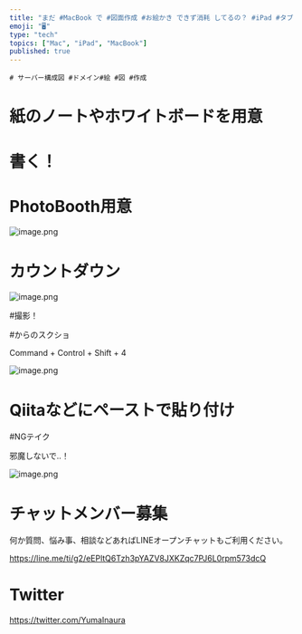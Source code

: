 ```yaml
---
title: "まだ #MacBook で #図面作成 #お絵かき できず消耗 してるの？ #iPad #タブレット より #紙 #ホワイトボード と #ペ"
emoji: "🖥"
type: "tech"
topics: ["Mac", "iPad", "MacBook"]
published: true
---
```


```
# サーバー構成図 #ドメイン#絵 #図 #作成
```

# 紙のノートやホワイトボードを用意

# 書く！

# PhotoBooth用意

![image.png](https://qiita-image-store.s3.amazonaws.com/0/89618/723df975-e44f-d45e-34b6-0468ed1718b9.png)

# カウントダウン

![image.png](https://qiita-image-store.s3.amazonaws.com/0/89618/54387537-5196-a33f-9b41-d5f916a6a73a.png)


#撮影！

#からのスクショ

Command + Control + Shift + 4

![image.png](https://qiita-image-store.s3.amazonaws.com/0/89618/bdb53a0f-280c-a54c-3049-28b9308da3c9.png)

# Qiitaなどにペーストで貼り付け

#NGテイク

邪魔しないで‥！

![image.png](https://qiita-image-store.s3.amazonaws.com/0/89618/4dc9129e-84f7-5f63-4215-4a993ebbe302.png)








<!-- Update From Qiita API -->

# チャットメンバー募集


何か質問、悩み事、相談などあればLINEオープンチャットもご利用ください。

https://line.me/ti/g2/eEPltQ6Tzh3pYAZV8JXKZqc7PJ6L0rpm573dcQ





# Twitter


https://twitter.com/YumaInaura


<!-- Update From Qiita API -->


